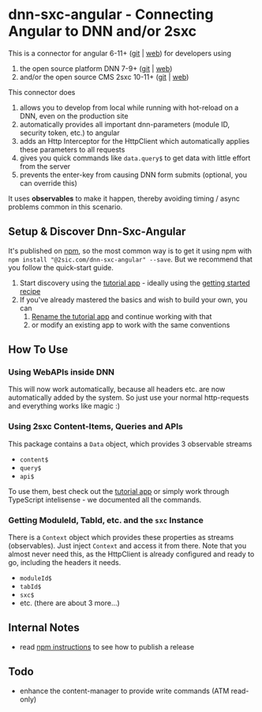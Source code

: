 # dnn-sxc-angular - Connecting Angular to DNN and/or 2sxc

This is a connector for angular 6-11+ ([git](https://github.com/angular/angular) | [web](https://angular.io/)) for developers using

1. the open source platform DNN 7-9+ ([git](https://github.com/dnnsoftware/Dnn.Platform) | [web](http://dnnsoftware.com/)) 
1. and/or the open source CMS 2sxc 10-11+ ([git](https://github.com/2sic/2sxc/) | [web](https://2sxc.org/)) 

This connector does

1. allows you to develop from local while running with hot-reload on a DNN, even on the production site
1. automatically provides all important dnn-parameters (module ID, security token, etc.) to angular
1. adds an Http Interceptor for the HttpClient which automatically applies these parameters to all requests
1. gives you quick commands like `data.query$` to get data with little effort from the server
1. prevents the enter-key from causing DNN form submits (optional, you can override this)

It uses **observables** to make it happen, thereby avoiding timing / async problems common in this scenario. 

## Setup & Discover Dnn-Sxc-Angular

It's published on [npm](https://www.npmjs.com/package/@2sic.com/dnn-sxc-angular), so the most common way is to get it using npm with 
`npm install "@2sic.com/dnn-sxc-angular" --save`. But we recommend that you follow the quick-start guide.

1. Start discovery using the [tutorial app](https://2sxc.org/en/apps/app/tutorial-angular-8) - ideally using the [getting started recipe](https://azing.org/2sxc/r/oCmPBI3p)
1. If you've already mastered the basics and wish to build your own, you can
    1. [Rename the tutorial app](https://azing.org/2sxc/r/S-VS0nPH) and continue working with that
    1. or modify an existing app to work with the same conventions

## How To Use

### Using WebAPIs inside DNN

This will now work automatically, because all headers etc. are now automatically added by the system. So just use your normal http-requests and everything works like magic :)

### Using 2sxc Content-Items, Queries and APIs

This package contains a `Data` object, which provides 3 observable streams

* `content$`
* `query$`
* `api$`

To use them, best check out the [tutorial app](https://2sxc.org/en/apps/app/tutorial-angular-8) or simply work through TypeScript intelisense - we documented all the commands. 

### Getting ModuleId, TabId, etc. and the `sxc` Instance

There is a `Context` object which provides these properties as streams (observables). Just inject `Context` and access it from there. Note that you almost never need this, as the HttpClient is already configured and ready to go, including the headers it needs. 

* `moduleId$`
* `tabId$`
* `sxc$`
* etc. (there are about 3 more...)

## Internal Notes

* read [npm instructions](https://azing.org/2sxc/r/ItPxPh9D) to see how to publish a release

## Todo

* enhance the content-manager to provide write commands (ATM read-only)
